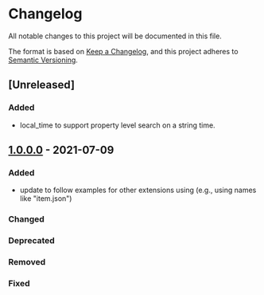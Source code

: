 # Changelog
All notable changes to this project will be documented in this file.

The format is based on [Keep a Changelog](https://keepachangelog.com/en/1.0.0/),
and this project adheres to [Semantic Versioning](https://semver.org/spec/v2.0.0.html).

## \[Unreleased\]
### Added
- local_time to support property level search on a string time.
## [1.0.0.0](https://github.com/stac-extensions/ssys/releases/tag/1.0.0) - 2021-07-09
### Added
- update to follow examples for other extensions using (e.g., using names like "item.json")
### Changed

### Deprecated

### Removed

### Fixed
